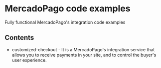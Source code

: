 MercadoPago code examples
=========================

Fully functional MercadoPago's integration code examples

Contents
--------

* customized-checkout - It is a MercadoPago's integration service that allows you to receive payments in your site, and to control the buyer's user experience.
